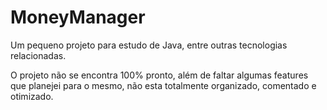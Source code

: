 # MoneyManager

Um pequeno projeto para estudo de Java, entre outras tecnologias relacionadas.

O projeto não se encontra 100% pronto, além de faltar algumas features que planejei para o mesmo, não esta totalmente organizado, comentado e otimizado.
